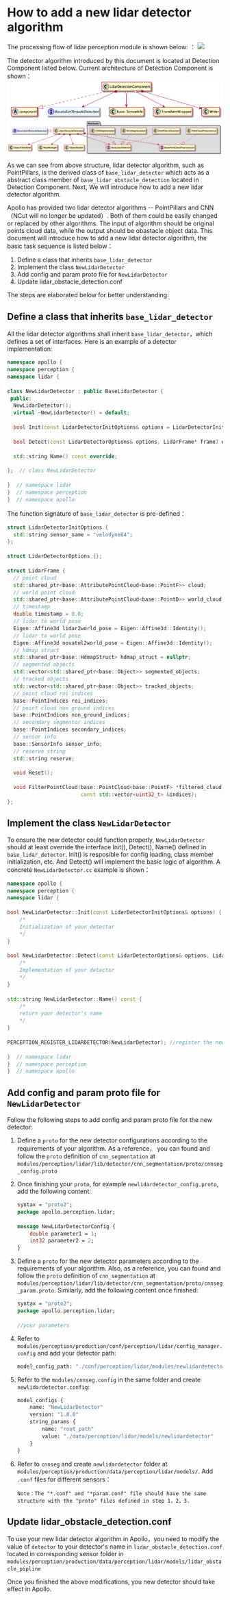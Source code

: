 # How to add a new lidar detector algorithm

The processing flow of lidar perception module is shown below: ：
![](https://github.com/ApolloAuto/apollo/blob/master/docs/specs/images/lidar_perception_data_flow.png)

The detector algorithm introduced by this document is located at Detection Component listed below. Current architecture of Detection Component is shown：
![lidar detection high-level](images/lidar_detection_1.png)
![lidar detection](images/lidar_detection_2.png)

As we can see from above structure, lidar detector algorithm, such as PointPillars, is the derived class of `base_lidar_detector` which acts as a abstract class member of `base_lidar_obstacle_detection` located in Detection Component. Next, We will introduce how to add a new lidar detector algorithm.

Apollo has provided two lidar detector algorithms -- PointPillars and CNN （NCut will no longer be updated）. Both of them could be easily changed or replaced by other algorithms. The input of algorithm should be original points cloud data, while the output should be obastacle object data. This document will introduce how to add a new lidar detector algorithm, the basic task sequence is listed below：

1. Define a class that inherits `base_lidar_detector`
2. Implement the class `NewLidarDetector`
3. Add config and param proto file for `NewLidarDetector`
4. Update lidar_obstacle_detection.conf

The steps are elaborated below for better understanding:

## Define a class that inherits `base_lidar_detector`

All the lidar detector algorithms shall inherit `base_lidar_detector`，which defines a set of interfaces. Here is an example of a detector implementation:

```c++
namespace apollo {
namespace perception {
namespace lidar {

class NewLidarDetector : public BaseLidarDetector {
 public:
  NewLidarDetector();
  virtual ~NewLidarDetector() = default;

  bool Init(const LidarDetectorInitOptions& options = LidarDetectorInitOptions()) override;

  bool Detect(const LidarDetectorOptions& options, LidarFrame* frame) override;

  std::string Name() const override;

};  // class NewLidarDetector

}  // namespace lidar
}  // namespace perception
}  // namespace apollo
```

The function signature of `base_lidar_detector` is pre-defined：

```c++
struct LidarDetectorInitOptions {
  std::string sensor_name = "velodyne64";
};

struct LidarDetectorOptions {};

struct LidarFrame {
  // point cloud
  std::shared_ptr<base::AttributePointCloud<base::PointF>> cloud;
  // world point cloud
  std::shared_ptr<base::AttributePointCloud<base::PointD>> world_cloud;
  // timestamp
  double timestamp = 0.0;
  // lidar to world pose
  Eigen::Affine3d lidar2world_pose = Eigen::Affine3d::Identity();
  // lidar to world pose
  Eigen::Affine3d novatel2world_pose = Eigen::Affine3d::Identity();
  // hdmap struct
  std::shared_ptr<base::HdmapStruct> hdmap_struct = nullptr;
  // segmented objects
  std::vector<std::shared_ptr<base::Object>> segmented_objects;
  // tracked objects
  std::vector<std::shared_ptr<base::Object>> tracked_objects;
  // point cloud roi indices
  base::PointIndices roi_indices;
  // point cloud non ground indices
  base::PointIndices non_ground_indices;
  // secondary segmentor indices
  base::PointIndices secondary_indices;
  // sensor info
  base::SensorInfo sensor_info;
  // reserve string
  std::string reserve;

  void Reset();

  void FilterPointCloud(base::PointCloud<base::PointF> *filtered_cloud,
                        const std::vector<uint32_t> &indices);
};
```

## Implement the class `NewLidarDetector`

To ensure the new detector could function properly, `NewLidarDetector` should at least override the interface Init(), Detect(), Name() defined in `base_lidar_detector`. Init() is resposible for config loading, class member initialization, etc. And Detect() will implement the basic logic of algorithm. A concrete `NewLidarDetector.cc` example is shown：

```c++
namespace apollo {
namespace perception {
namespace lidar {

bool NewLidarDetector::Init(const LidarDetectorInitOptions& options) {
    /*
    Initialization of your detector
    */
}

bool NewLidarDetector::Detect(const LidarDetectorOptions& options, LidarFrame* frame) {
    /*
    Implementation of your detector
    */
}

std::string NewLidarDetector::Name() const {
    /*
    return your detector's name
    */
}

PERCEPTION_REGISTER_LIDARDETECTOR(NewLidarDetector); //register the new detector

}  // namespace lidar
}  // namespace perception
}  // namespace apollo
```


## Add config and param proto file for `NewLidarDetector`

Follow the following steps to add config and param proto file for the new detector:

1. Define a `proto` for the new detector configurations according to the requirements of your algorithm. As a reference， you can found and follow the `proto` definition of `cnn_segmentation` at `modules/perception/lidar/lib/detector/cnn_segmentation/proto/cnnseg_config.proto`

2. Once finishing your `proto`, for example `newlidardetector_config.proto`, add the following content:

    ```protobuf
    syntax = "proto2";
    package apollo.perception.lidar;

    message NewLidarDetectorConfig {
        double parameter1 = 1;
        int32 parameter2 = 2;
    }
    ```
3. Define a `proto` for the new detector parameters according to the requirements of your algorithm. Also, as a reference, you can found and follow the `proto` definition of `cnn_segmentation` at `modules/perception/lidar/lib/detector/cnn_segmentation/proto/cnnseg_param.proto`. Similarly, add the following content once finished:

    ```protobuf
    syntax = "proto2";
    package apollo.perception.lidar;

    //your parameters
    ```

4. Refer to `modules/perception/production/conf/perception/lidar/config_manager.config` and add your detector path:

    ```protobuf
    model_config_path: "./conf/perception/lidar/modules/newlidardetector_config.config"
    ```

5. Refer to the `modules/cnnseg.config` in the same folder and create `newlidardetector.config`:

    ```protobuf
    model_configs {
        name: "NewLidarDetector"
        version: "1.0.0"
        string_params {
            name: "root_path"
            value: "./data/perception/lidar/models/newlidardetector"
        }
    }
    ```

6. Refer to `cnnseg` and create `newlidardetector` folder at `modules/perception/production/data/perception/lidar/models/`. Add `.conf` files for different sensors：

    ```
    Note：The "*.conf" and "*param.conf" file should have the same structure with the "proto" files defined in step 1，2，3.
    ```

## Update lidar_obstacle_detection.conf

To use your new lidar detector algorithm in Apollo，you need to modify the value of `detector` to your detector's name in `lidar_obstacle_detection.conf` located in corresponding sensor folder in `modules/perception/production/data/perception/lidar/models/lidar_obstacle_pipline`

Once you finished the above modifications, you new detector should take effect in Apollo.
